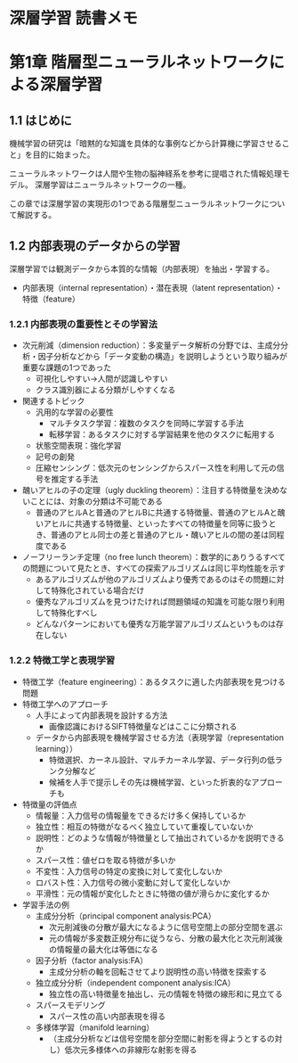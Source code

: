 # 深層学習 読書メモ

# 第1章 階層型ニューラルネットワークによる深層学習

## 1.1 はじめに

機械学習の研究は「暗黙的な知識を具体的な事例などから計算機に学習させること」を目的に始まった。

ニューラルネットワークは人間や生物の脳神経系を参考に提唱された情報処理モデル。
深層学習はニューラルネットワークの一種。

この章では深層学習の実現形の1つである階層型ニューラルネットワークについて解説する。

## 1.2 内部表現のデータからの学習

深層学習では観測データから本質的な情報（内部表現）を抽出・学習する。

* 内部表現（internal representation）・潜在表現（latent representation）・特徴（feature）

### 1.2.1 内部表現の重要性とその学習法

* 次元削減（dimension reduction）：多変量データ解析の分野では、主成分分析・因子分析などから「データ変動の構造」を説明しようという取り組みが重要な課題の1つであった
  * 可視化しやすい->人間が認識しやすい
  * クラス識別器による分類がしやすくなる
* 関連するトピック
  * 汎用的な学習の必要性
    * マルチタスク学習：複数のタスクを同時に学習する手法
    * 転移学習：あるタスクに対する学習結果を他のタスクに転用する
  * 状態空間表現：強化学習
  * 記号の創発
  * 圧縮センシング：低次元のセンシングからスパース性を利用して元の信号を推定する手法
* 醜いアヒルの子の定理（ugly duckling theorem）：注目する特徴量を決めないことには、対象の分類は不可能である
  * 普通のアヒルAと普通のアヒルBに共通する特徴量、普通のアヒルAと醜いアヒルに共通する特徴量、といったすべての特徴量を同等に扱うとき、普通のアヒル同士の差と普通のアヒル・醜いアヒルの間の差は同程度である
* ノーフリーランチ定理（no free lunch theorem）：数学的にありうるすべての問題について見たとき、すべての探索アルゴリズムは同じ平均性能を示す
  * あるアルゴリズムが他のアルゴリズムより優秀であるのはその問題に対して特殊化されている場合だけ
  * 優秀なアルゴリズムを見つけたければ問題領域の知識を可能な限り利用して特殊化すべし
  * どんなパターンにおいても優秀な万能学習アルゴリズムというものは存在しない

### 1.2.2 特徴工学と表現学習

* 特徴工学（feature engineering）：あるタスクに適した内部表現を見つける問題
* 特徴工学へのアプローチ
  * 人手によって内部表現を設計する方法
    * 画像認識におけるSIFT特徴量などはここに分類される
  * データから内部表現を機械学習させる方法（表現学習（representation learning））
    * 特徴選択、カーネル設計、マルチカーネル学習、データ行列の低ランク分解など
    * 候補を人手で提示しその先は機械学習、といった折衷的なアプローチも
* 特徴量の評価点
  * 情報量：入力信号の情報量をできるだけ多く保持しているか
  * 独立性：相互の特徴がなるべく独立していて重複していないか
  * 説明性：どのような情報が特徴量として抽出されているかを説明できるか
  * スパース性：値ゼロを取る特徴が多いか
  * 不変性：入力信号の特定の変換に対して変化しないか
  * ロバスト性：入力信号の微小変動に対して変化しないか
  * 平滑性：元の情報が変化したときに特徴の値が滑らかに変化するか
* 学習手法の例
  * 主成分分析（principal component analysis:PCA）
    * 次元削減後の分散が最大になるように信号空間上の部分空間を選ぶ
    * 元の情報が多変数正規分布に従うなら、分散の最大化と次元削減後の情報量の最大化は等価になる
  * 因子分析（factor analysis:FA）
    * 主成分分析の軸を回転させてより説明性の高い特徴を探索する
  * 独立成分分析（independent component analysis:ICA）
    * 独立性の高い特徴量を抽出し、元の情報を特徴の線形和に見立てる
  * スパースモデリング
    * スパース性の高い内部表現を得る
  * 多様体学習（manifold learning）
    * （主成分分析などは信号空間を部分空間に射影を得ようとするの対し）低次元多様体への非線形な射影を得る
